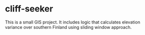 # cliff-seeker
This is a small GIS project. It includes logic that calculates elevation variance over southern Finland using sliding window approach.
